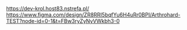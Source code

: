 https://dev-krol.host83.nstrefa.pl/ 
https://www.figma.com/design/ZR8RRI5bqfYu6H4uRr0BPI/Arthrohard-TEST?node-id=0-1&t=FBw3ryZyNyVWkbh3-0
